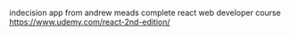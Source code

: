 indecision app from andrew meads complete react web developer course
https://www.udemy.com/react-2nd-edition/
